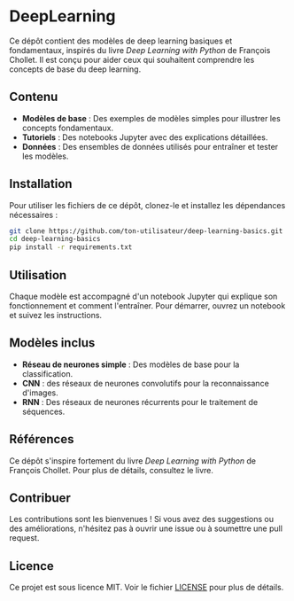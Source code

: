 # DeepLearning

Ce dépôt contient des modèles de deep learning basiques et fondamentaux, inspirés du livre *Deep Learning with Python* de François Chollet. Il est conçu pour aider ceux qui souhaitent comprendre les concepts de 
base du deep learning.

## Contenu

- **Modèles de base** : Des exemples de modèles simples pour illustrer les concepts fondamentaux.
- **Tutoriels** : Des notebooks Jupyter avec des explications détaillées.
- **Données** : Des ensembles de données utilisés pour entraîner et tester les modèles.

## Installation

Pour utiliser les fichiers de ce dépôt, clonez-le et installez les dépendances nécessaires :

```bash
git clone https://github.com/ton-utilisateur/deep-learning-basics.git
cd deep-learning-basics
pip install -r requirements.txt
```

## Utilisation

Chaque modèle est accompagné d'un notebook Jupyter qui explique son fonctionnement et comment l'entraîner. Pour démarrer, ouvrez un notebook et suivez les instructions.

## Modèles inclus

- **Réseau de neurones simple** : Des modèles de base pour la classification.
- **CNN** : des réseaux de neurones convolutifs pour la reconnaissance d'images.
- **RNN** : Des réseaux de neurones récurrents pour le traitement de séquences.

## Références

Ce dépôt s'inspire fortement du livre *Deep Learning with Python* de François Chollet. Pour plus de détails, consultez le livre.

## Contribuer

Les contributions sont les bienvenues ! Si vous avez des suggestions ou des améliorations, n'hésitez pas à ouvrir une issue ou à soumettre une pull request.

## Licence

Ce projet est sous licence MIT. Voir le fichier [LICENSE](LICENSE) pour plus de détails.
